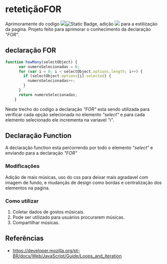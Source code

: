 # retetiçãoFOR
Aprimoramente do codigo <img align="" src="https://img.shields.io/badge/HTML5-E34F26?style=for-the-badge&logo=html5&logoColor=white">![Static Badge](https://img.shields.io/badge/JavaScript-black?style=for-the-badge&logo=JavaS&logoColor=black), adição <img align="" src="https://img.shields.io/badge/CSS3-1572B6?style=for-the-badge&logo=css3&logoColor=white"> para a estilização da pagina. Projeto feito para aprimorar o conhecimento da declaração *"FOR"*.
## declaração FOR

~~~javascript
function howMany(selectObject) {
      var numeroSelecionadas = 0;
      for (var i = 0; i < selectObject.options.length; i++) {
        if (selectObject.options[i].selected) {
          numeroSelecionadas++;
        }
      }
      return numeroSelecionadas;
    }
~~~
 Neste trecho do codigo a declaração *"FOR"* esta sendo utilizada para verificar cada opção selecionada no elemento *"select"* e para cada elemento selecionado ele incrementa na variavel *"i"*.

 ## Declaração Function

 A declaração function esta percorrendo por todo o elemento *"select"* e enviando para a declaração *"FOR"*

### Modificações
 Adição de mais músicas, uso do css para deixar mais agradavel com imagem de fundo, e mudançãs de design como bordas e centralização dos elementos na pagina.

### Como utilizar

1. Coletar dados de gostos músicais.
2. Pode ser utilizado para usuários procurarem músicas.
3. Compartilhar músicas.
 
## Referências           
- https://developer.mozilla.org/pt-BR/docs/Web/JavaScript/Guide/Loops_and_iteration

